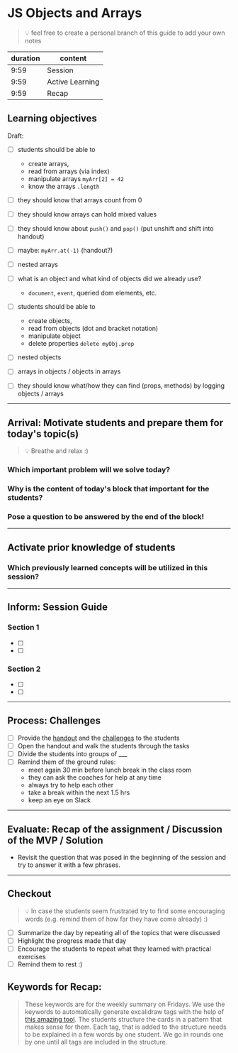 # JS Objects and Arrays

> 💡 feel free to create a personal branch of this guide to add your own notes

| duration | content         |
| -------- | --------------- |
| 9:59     | Session         |
| 9:59     | Active Learning |
| 9:59     | Recap           |

## Learning objectives

Draft:

- [ ] students should be able to
  - create arrays,
  - read from arrays (via index)
  - manipulate arrays `myArr[2] = 42`
  - know the arrays `.length`
- [ ] they should know that arrays count from 0
- [ ] they should know arrays can hold mixed values
- [ ] they should know about `push()` and `pop()` (put unshift and shift into handout)
- [ ] maybe: `myArr.at(-1)` (handout?)
- [ ] nested arrays

- [ ] what is an object and what kind of objects did we already use?
  - `document`, `event`, queried dom elements, etc.
- [ ] students should be able to
  - create objects,
  - read from objects (dot and bracket notation)
  - manipulate object
  - delete properties `delete myObj.prop`
- [ ] nested objects
- [ ] arrays in objects / objects in arrays

- [ ] they should know what/how they can find (props, methods) by logging objects / arrays

---

## Arrival: Motivate students and prepare them for today's topic(s)

> 💡 Breathe and relax :)

### Which important problem will we solve today?

### Why is the content of today's block that important for the students?

### Pose a question to be answered by the end of the block!

---

## Activate prior knowledge of students

### Which previously learned concepts will be utilized in this session?

---

## Inform: Session Guide

### Section 1

- [ ]
- [ ]

### Section 2

- [ ]
- [ ]

---

## Process: Challenges

- [ ] Provide the [handout](js-objects-and-arrays.md) and the
      [challenges](challenges-js-objects-and-arrays.md) to the students
- [ ] Open the handout and walk the students through the tasks
- [ ] Divide the students into groups of \_\_\_
- [ ] Remind them of the ground rules:
  - meet again 30 min before lunch break in the class room
  - they can ask the coaches for help at any time
  - always try to help each other
  - take a break within the next 1.5 hrs
  - keep an eye on Slack

---

## Evaluate: Recap of the assignment / Discussion of the MVP / Solution

- Revisit the question that was posed in the beginning of the session and try to answer it with a
  few phrases.

---

## Checkout

> 💡 In case the students seem frustrated try to find some encouraging words (e.g. remind them of
> how far they have come already) :)

- [ ] Summarize the day by repeating all of the topics that were discussed
- [ ] Highlight the progress made that day
- [ ] Encourage the students to repeat what they learned with practical exercises
- [ ] Remind them to rest :)

## Keywords for Recap:

> These keywords are for the weekly summary on Fridays. We use the keywords to automatically
> generate excalidraw tags with the help of
> [this amazing tool](https://github.com/F-Kirchhoff/tag-cloud-generator). The students structure
> the cards in a pattern that makes sense for them. Each tag, that is added to the structure needs
> to be explained in a few words by one student. We go in rounds one by one until all tags are
> included in the structure.
